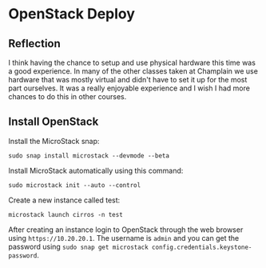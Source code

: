 # OpenStack Deploy



## Reflection

I think having the chance to setup and use physical hardware this time was a good experience. In many of the other classes taken at Champlain we use hardware that was mostly virtual and didn't have to set it up for the most part ourselves. It was a really enjoyable experience and I wish I had more chances to do this in other courses. 

## Install OpenStack

Install the MicroStack snap:

```
sudo snap install microstack --devmode --beta
```

Install MicroStack automatically using this command:

```
sudo microstack init --auto --control
```

Create a new instance called test:

```
microstack launch cirros -n test
```

After creating an instance login to OpenStack through the web browser using `https://10.20.20.1`. The username is `admin` and you can get the password using `sudo snap get microstack config.credentials.keystone-password`.


